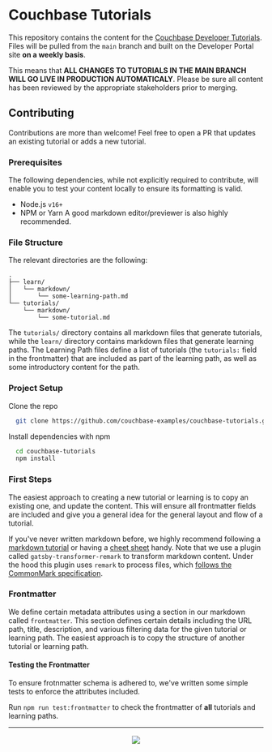 
# Couchbase Tutorials

This repository contains the content for the [Couchbase Developer Tutorials](https://developer.couchbase.com/tutorials/). Files will be pulled from the `main` branch and built on the Developer Portal site **on a weekly basis**. 

This means that **ALL CHANGES TO TUTORIALS IN THE MAIN BRANCH WILL GO LIVE IN PRODUCTION AUTOMATICALY**. Please be sure all content has been reviewed by the appropriate stakeholders prior to merging.




## Contributing

Contributions are more than welcome! Feel free to open a PR that updates an existing tutorial or adds a new tutorial.

### Prerequisites
The following dependencies, while not explicitly required to contribute, will enable you to test your content locally to ensure its formatting is valid.
- Node.js `v16+`
- NPM or Yarn
A good markdown editor/previewer is also highly recommended.

### File Structure
The relevant directories are the following:
```
.
├── learn/
│   └── markdown/
│       └── some-learning-path.md
└── tutorials/
    └── markdown/
        └── some-tutorial.md
```

The `tutorials/` directory contains all markdown files that generate tutorials, while the `learn/` directory contains markdown files that generate learning paths. The Learning Path files define a list of tutorials (the `tutorials:` field in the frontmatter) that are included as part of the learning path, as well as some introductory content for the path.


### Project Setup
Clone the repo
```bash
  git clone https://github.com/couchbase-examples/couchbase-tutorials.git
```

Install dependencies with npm
```bash
  cd couchbase-tutorials
  npm install
```


### First Steps
The easiest approach to creating a new tutorial or learning is to copy an existing one, and update the content. This will ensure all frontmatter fields are included and give you a general idea for the general layout and flow of a tutorial.

If you've never written markdown before, we highly recommend following a [markdown tutorial](https://commonmark.org/help/tutorial/) or having a [cheet sheet](https://commonmark.org/help/) handy. Note that we use a plugin called `gatsby-transformer-remark` to transform markdown content. Under the hood this plugin uses `remark` to process files, which [follows the CommonMark specification](https://github.com/remarkjs/remark#syntax).


### Frontmatter
We define certain metadata attributes using a section in our markdown called `frontmatter`. This section defines certain details including the URL path, title, description, and various filtering data for the given tutorial or learning path. The easiest approach is to copy the structure of another tutorial or learning path.

#### Testing the Frontmatter
To ensure frotnmatter schema is adhered to, we've written some simple tests to enforce the attributes included.

Run `npm run test:frontmatter` to check the frontmatter of **all** tutorials and learning paths.

----

<p align="center" style="margin-top:16px;">
  <img src="https://www.couchbase.com/wp-content/uploads/2022/08/CB-logo-R_B_B.png" />
</p>

